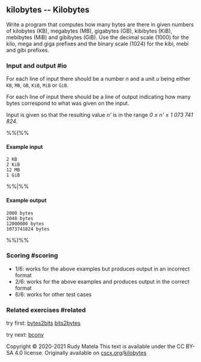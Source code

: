 kilobytes -- Kilobytes
----------------------

Write a program that computes how many bytes are there in given numbers of
kilobytes (KB),
megabytes (MB),
gigabytes (GB),
kibibytes (KiB),
mebibytes (MiB) and
gibibytes (GiB).
Use the decimal scale (1000) for the kilo, mega and giga prefixes
and the binary scale (1024) for the kibi, mebi and gibi prefixes.


### Input and output  #io

For each line of input there should be a number _n_ and a unit _u_
being either `KB`, `MB`, `GB`, `KiB`, `MiB` or `GiB`.

For each line of input there should be a line of output
indicating how many bytes correspond to what was given on the input.

Input is given so that the resulting value _n'_ is in the range _0 ≤ n' ≤ 1 073 741 824_.

%%(%%

#### Example input

	2 KB
	2 KiB
	12 MB
	1 GiB

%%|%%

#### Example output

	2000 bytes
	2048 bytes
	12000000 bytes
	1073741824 bytes

%%)%%


### Scoring  #scoring

* 1/6: works for the above examples but produces output in an incorrect format
* 2/6: works for the above examples and produces output in the correct format
* 6/6: works for other test cases


### Related exercises  #related

try first: [bytes2bits](/bytes2bits) [bits2bytes](/bits2bytes)

try next: [bconv](/bconv)


Copyright © 2020-2021  Rudy Matela
This text is available under the CC BY-SA 4.0 license.
Originally available on [cscx.org](https://cscx.org)/[kilobytes](https://cscx.org/kilobytes)
